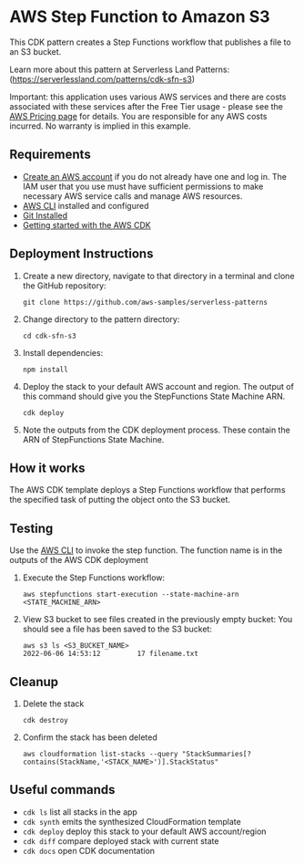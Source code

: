 # AWS Step Function to Amazon S3

This CDK  pattern creates a Step Functions workflow that publishes a file to an S3 bucket.

Learn more about this pattern at Serverless Land Patterns: (https://serverlessland.com/patterns/cdk-sfn-s3)

Important: this application uses various AWS services and there are costs associated with these services after the Free Tier usage - please see the [AWS Pricing page](https://aws.amazon.com/pricing/) for details. You are responsible for any AWS costs incurred. No warranty is implied in this example.

## Requirements

* [Create an AWS account](https://portal.aws.amazon.com/gp/aws/developer/registration/index.html) if you do not already have one and log in. The IAM user that you use must have sufficient permissions to make necessary AWS service calls and manage AWS resources.
* [AWS CLI](https://docs.aws.amazon.com/cli/latest/userguide/install-cliv2.html) installed and configured
* [Git Installed](https://git-scm.com/book/en/v2/Getting-Started-Installing-Git)
* [Getting started with the AWS CDK](https://docs.aws.amazon.com/cdk/v2/guide/getting_started.html)

## Deployment Instructions

 1. Create a new directory, navigate to that directory in a terminal and clone the GitHub repository:
    ```
    git clone https://github.com/aws-samples/serverless-patterns
    ```
 2. Change directory to the pattern directory:
     ```
     cd cdk-sfn-s3
     ```
 3. Install dependencies:
     ```
     npm install
     ```
 4. Deploy the stack to your default AWS account and region. The output of this command should give you the StepFunctions State Machine ARN.
     ```
     cdk deploy
     ```
 5. Note the outputs from the CDK deployment process. These contain the ARN of StepFunctions State Machine.

## How it works

The AWS CDK  template deploys a Step Functions workflow that performs the specified task of putting the object onto the S3 bucket.


## Testing

Use the [AWS CLI](https://docs.aws.amazon.com/cli/latest/userguide/install-cliv2.html) to invoke the step function. The function name is in the outputs of the AWS CDK deployment

 1. Execute the Step Functions workflow:
    ```
    aws stepfunctions start-execution --state-machine-arn <STATE_MACHINE_ARN>
    ```
 2. View S3 bucket to see files created in the previously empty bucket: You should see a file has been saved to the S3 bucket:
     ```
     aws s3 ls <S3_BUCKET_NAME>
     2022-06-06 14:53:12         17 filename.txt
     ```

## Cleanup

 1. Delete the stack
    ```
    cdk destroy
    ```
 2. Confirm the stack has been deleted
    ```
    aws cloudformation list-stacks --query "StackSummaries[?contains(StackName,'<STACK_NAME>')].StackStatus"
    ```

## Useful commands

 * `cdk ls`          list all stacks in the app
 * `cdk synth`       emits the synthesized CloudFormation template
 * `cdk deploy`      deploy this stack to your default AWS account/region
 * `cdk diff`        compare deployed stack with current state
 * `cdk docs`        open CDK documentation
